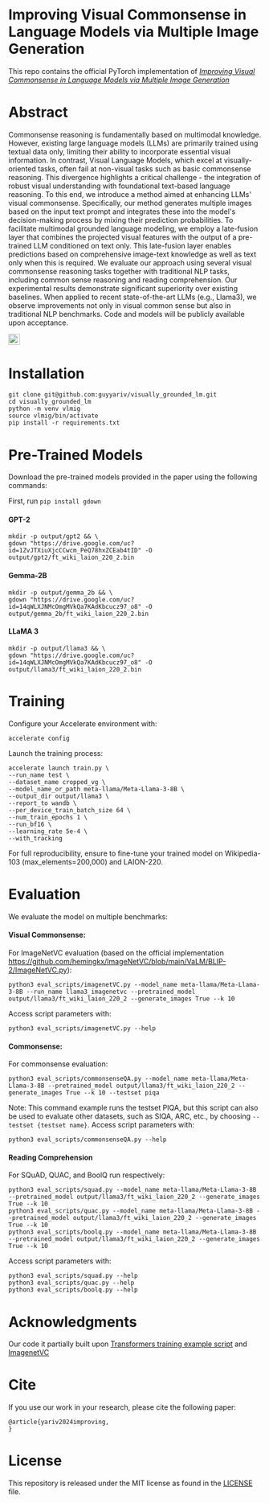 # Improving Visual Commonsense in Language Models via Multiple Image Generation
This repo contains the official PyTorch implementation of  [*Improving Visual Commonsense in Language Models via Multiple Image Generation*](https://pages.cs.huji.ac.il/adiyoss-lab/AudioToken/)

# Abstract
Commonsense reasoning is fundamentally based on multimodal knowledge. However, existing large language models (LLMs) are primarily trained using textual data only, limiting their ability to incorporate essential visual information. In contrast, Visual Language Models, which excel at visually-oriented tasks, often fail at non-visual tasks such as basic commonsense reasoning. 
This divergence highlights a critical challenge - the integration of robust visual understanding with foundational text-based language reasoning. To this end, we introduce a method aimed at enhancing LLMs' visual commonsense. Specifically, our method generates multiple images based on the input text prompt and integrates these into the model's decision-making process by mixing their prediction probabilities. To facilitate multimodal grounded language modeling, we employ a late-fusion layer that combines the projected visual features with the output of a pre-trained LLM conditioned on text only. This late-fusion layer enables predictions based on comprehensive image-text knowledge as well as text only when this is required. We evaluate our approach using several visual commonsense reasoning tasks together with traditional NLP tasks, including common sense reasoning and reading comprehension. Our experimental results demonstrate significant superiority over existing baselines. When applied to recent state-of-the-art LLMs (e.g., Llama3), we observe improvements not only in visual common sense but also in traditional NLP benchmarks. Code and models will be publicly available upon acceptance.

<a href="https://arxiv.org/abs/2305.13050"><img src="https://img.shields.io/badge/arXiv-2301.13826-b31b1b.svg" height=22.5></a>

# Installation
```
git clone git@github.com:guyyariv/visually_grounded_lm.git
cd visually_grounded_lm
python -m venv vlmig
source vlmig/bin/activate
pip install -r requirements.txt
```

# Pre-Trained Models
Download the pre-trained models provided in the paper using the following commands:

First, run ```pip install gdown```

#### GPT-2
```angular2html
mkdir -p output/gpt2 && \
gdown "https://drive.google.com/uc?id=1ZvJTXiuXjcCCwcm_PeQ78hxZCEab4tID" -O output/gpt2/ft_wiki_laion_220_2.bin
```

#### Gemma-2B
```angular2html
mkdir -p output/gemma_2b && \
gdown "https://drive.google.com/uc?id=14qWLXJNMcOmgMVkQa7KAdKbcucz97_o8" -O output/gemma_2b/ft_wiki_laion_220_2.bin
```

#### LLaMA 3
```angular2html
mkdir -p output/llama3 && \
gdown "https://drive.google.com/uc?id=14qWLXJNMcOmgMVkQa7KAdKbcucz97_o8" -O output/llama3/ft_wiki_laion_220_2.bin
```

# Training

Configure your Accelerate environment with:
```angular2html
accelerate config
```

Launch the training process:
```angular2html
accelerate launch train.py \
--run_name test \
--dataset_name cropped_vg \
--model_name_or_path meta-llama/Meta-Llama-3-8B \
--output_dir output/llama3 \
--report_to wandb \
--per_device_train_batch_size 64 \
--num_train_epochs 1 \
--run_bf16 \
--learning_rate 5e-4 \
--with_tracking
```
For full reproducibility, ensure to fine-tune your trained model on Wikipedia-103 (max_elements=200,000) and LAION-220.

# Evaluation

We evaluate the model on multiple benchmarks:

#### Visual Commonsense:
For ImageNetVC evaluation (based on the official implementation https://github.com/hemingkx/ImageNetVC/blob/main/VaLM/BLIP-2/ImageNetVC.py):
```angular2html
python3 eval_scripts/imagenetVC.py --model_name meta-llama/Meta-Llama-3-8B --run_name llama3_imagenetvc --pretrained_model output/llama3/ft_wiki_laion_220_2 --generate_images True --k 10 
```
Access script parameters with:
```angular2html
python3 eval_scripts/imagenetVC.py --help
```

#### Commonsense:
For commonsense evaluation:
```angular2html
python3 eval_scripts/commonsenseQA.py --model_name meta-llama/Meta-Llama-3-8B --pretrained_model output/llama3/ft_wiki_laion_220_2 --generate_images True --k 10 --testset piqa
```
Note: This command example runs the testset PIQA, but this script can also be used to evaluate other datasets, such as SIQA, ARC, etc., by choosing ``` --testset {testset name} ```.
Access script parameters with:
```angular2html
python3 eval_scripts/commonsenseQA.py --help
```

#### Reading Comprehension
For SQuAD, QUAC, and BoolQ run respectively:
```angular2html
python3 eval_scripts/squad.py --model_name meta-llama/Meta-Llama-3-8B --pretrained_model output/llama3/ft_wiki_laion_220_2 --generate_images True --k 10
python3 eval_scripts/quac.py --model_name meta-llama/Meta-Llama-3-8B --pretrained_model output/llama3/ft_wiki_laion_220_2 --generate_images True --k 10
python3 eval_scripts/boolq.py --model_name meta-llama/Meta-Llama-3-8B --pretrained_model output/llama3/ft_wiki_laion_220_2 --generate_images True --k 10
```
Access script parameters with:
```angular2html
python3 eval_scripts/squad.py --help
python3 eval_scripts/quac.py --help
python3 eval_scripts/boolq.py --help
```

# Acknowledgments
Our code it partially built upon [Transformers training example script](https://github.com/huggingface/transformers/tree/main/examples/pytorch/language-modeling) and [ImagenetVC](https://github.com/hemingkx/ImageNetVC/tree/main)

# Cite
If you use our work in your research, please cite the following paper:
```
@article{yariv2024improving,
}
```

# License
This repository is released under the MIT license as found in the [LICENSE](LICENSE) file. 

